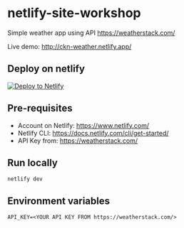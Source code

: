 # netlify-site-workshop

Simple weather app using API https://weatherstack.com/

Live demo: http://ckn-weather.netlify.app/

## Deploy on netlify

[![Deploy to Netlify](https://www.netlify.com/img/deploy/button.svg)](https://app.netlify.com/start/deploy?repository=https://github.com/ckinan/ckn-netlify-weather)

## Pre-requisites

- Account on Netlify: https://www.netlify.com/
- Netlify CLI: https://docs.netlify.com/cli/get-started/
- API Key from: https://weatherstack.com/

## Run locally

```
netlify dev
```

## Environment variables

```
API_KEY=<YOUR API KEY FROM https://weatherstack.com/>
```
